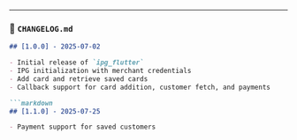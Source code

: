 ---

### 📄 `CHANGELOG.md`

```markdown
## [1.0.0] - 2025-07-02

- Initial release of `ipg_flutter`
- IPG initialization with merchant credentials
- Add card and retrieve saved cards
- Callback support for card addition, customer fetch, and payments

```markdown
## [1.1.0] - 2025-07-25

- Payment support for saved customers
